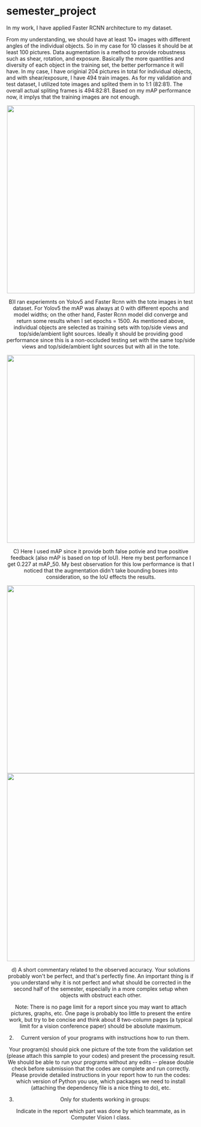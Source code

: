 # semester_project


In my work, I have applied Faster RCNN architecture to my dataset.

From my understanding, we should have at least 10+ images with different angles of the individual objects. So in my case for 10 classes it should be at least 100 pictures. Data augmentation is a method to provide robustness such as shear, rotation, and exposure. Basically the more quantities and diversity of each object in the training set, the better performance it will have. In my case, I have originial 204 pictures in total for individual objects, and with shear/exposure, I have 494 train images. As for my validation and test dataset, I utilized tote images and splited them in to 1:1 (82:81). The overall actual spliting frames is 494:82:81.
Based on my mAP performance now, it implys that the training images are not enough.

<div style="text-align:center"><img src="./Images/image1.jpg" width="500">

B)I ran experiemnts on Yolov5 and Faster Rcnn with the tote images in test dataset. For Yolov5 the mAP was always at 0 with different epochs and model widths; on the other hand, Faster Rcnn model did converge and return some results when I set epochs = 1500. As mentioned above, individual objects are selected as training sets with top/side views and top/side/ambient light sources. Ideally it should be providing good performance since this is a non-occluded testing set with the same top/side views and top/side/ambient light sources but with all in the tote.

<div style="text-align:center"><img src="./Images/image2.jpg" width="500">

C) Here I used mAP since it provide both false potivie and true positive feedback (also mAP is based on top of IoU). Here my best performance I get 0.227 at mAP_50. My best observation for this low performance is that I noticed that the augmentation didn't take bounding boxes into consideration, so the IoU effects the results.

<div style="text-align:center"><img src="./Images/image3.jpg" width="500">
<div style="text-align:center"><img src="./Images/image4.jpg" width="500">

d) A short commentary related to the observed accuracy. Your solutions probably won't be perfect, and that's perfectly fine. An important thing is if you understand why it is not perfect and what should be corrected in the second half of the semester, especially in a more complex setup when objects with obstruct each other. 

Note: There is no page limit for a report since you may want to attach pictures, graphs, etc. One page is probably too little to present the entire work, but try to be concise and think about 8 two-column pages (a typical limit for a vision conference paper) should be absolute maximum.

2. Current version of your programs with instructions how to run them.

Your program(s) should pick one picture of the tote from the validation set (please attach this sample to your codes) and present the processing result. We should be able to run your programs without any edits -- please double check before submission that the codes are complete and run correctly. Please provide detailed instructions in your report how to run the codes: which version of Python you use, which packages we need to install (attaching the dependency file is a nice thing to do), etc.

3. Only for students working in groups:

Indicate in the report which part was done by which teammate, as in Computer Vision I class.

